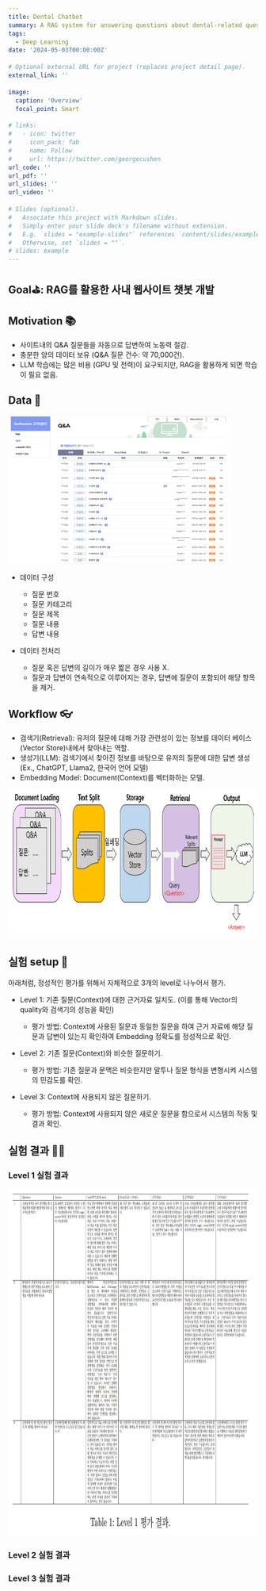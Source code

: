 ```yaml
---
title: Dental Chatbot
summary: A RAG system for answering questions about dental-related question. 
tags:
  - Deep Learning
date: '2024-05-03T00:00:00Z'

# Optional external URL for project (replaces project detail page).
external_link: ''

image:
  caption: 'Overview'
  focal_point: Smart

# links:
#   - icon: twitter
#     icon_pack: fab
#     name: Follow
#     url: https://twitter.com/georgecushen
url_code: ''
url_pdf: ''
url_slides: ''
url_video: ''

# Slides (optional).
#   Associate this project with Markdown slides.
#   Simply enter your slide deck's filename without extension.
#   E.g. `slides = "example-slides"` references `content/slides/example-slides.md`.
#   Otherwise, set `slides = ""`.
# slides: example
---
```


## Goal⛳️: RAG를 활용한 사내 웹사이트 챗봇 개발

## Motivation 📚

* 사이트내의 Q&A 질문들을 자동으로 답변하여 노동력 절감.
* 충분한 양의 데이터 보유 (Q&A 질문 건수: 약 70,000건).
* LLM 학습에는 많은 비용 (GPU 및 전력)이 요구되지만, RAG을 활용하게 되면 학습이 필요 없음.


## Data 🏦
<img src="website.png" width="450px" height="300px" title="website example" alt="website"></img><br/>

* 데이터 구성
  * 질문 번호
  * 질문 카테고리
  * 질문 제목 
  * 질문 내용
  * 답변 내용

* 데이터 전처리
  * 질문 혹은 답변의 길이가 매우 짧은 경우 사용 X.
  * 질문과 답변이 연속적으로 이루어지는 경우, 답변에 질문이 포함되어 해당 항목을 제거.


## Workflow 👓

* 검색기(Retrieval): 유저의 질문에 대해 가장 관련성이 있는 정보를 데이터 베이스 (Vector Store)내에서 찾아내는 역할.
* 생성기(LLM): 검색기에서 찾아진 정보를 바탕으로 유저의 질문에 대한 답변 생성 (Ex., ChatGPT, Llama2, 한국어 언어 모델)
* Embedding Model: Document(Context)를 벡터화하는 모델.

<img src="workflow.png" width="1000px" height="300px" title="website example" alt="website"></img><br/>


## 실험 setup 🧪

아래처럼, 정성적인 평가를 위해서 자체적으로 3개의 level로 나누어서 평가.
* Level 1: 기존 질문(Context)에 대한 근거자료 일치도. (이를 통해 Vector의 quality와 검색기의 성능을 확인)
  * 평가 방법: Context에 사용된 질문과 동일한 질문을 하여 근거 자료에 해당 질문과 답변이 있는지 확인하여 Embedding 정확도를 정성적으로 확인.

* Level 2: 기존 질문(Context)와 비슷한 질문하기.
  * 평가 방법: 기존 질문과 문맥은 비슷한지만 말투나 질문 형식을 변형시켜 시스템의 민감도를 확인.

* Level 3: Context에 사용되지 않은 질문하기.
  * 평가 방법: Context에 사용되지 않은 새로운 질문을 함으로서 시스템의 작동 및 결과 확인.



## 실험 결과 👨‍🔬
### Level 1 실험 결과
<img src="level1_results.png" width="1000px" height="700px" title="level1" alt="level1"></img><br/>

### Level 2 실험 결과


### Level 3 실험 결과

